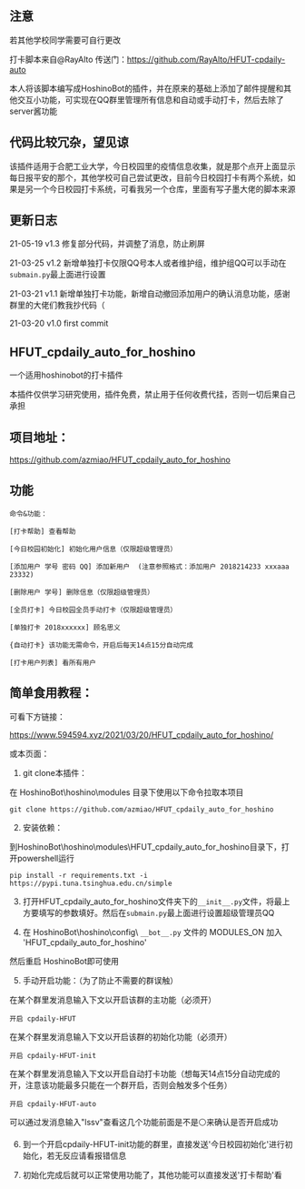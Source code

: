 
## 注意

若其他学校同学需要可自行更改

打卡脚本来自@RayAlto
传送门：https://github.com/RayAlto/HFUT-cpdaily-auto

本人将该脚本编写成HoshinoBot的插件，并在原来的基础上添加了邮件提醒和其他交互小功能，可实现在QQ群里管理所有信息和自动或手动打卡，然后去除了server酱功能

## 代码比较冗杂，望见谅

该插件适用于合肥工业大学，今日校园里的疫情信息收集，就是那个点开上面显示每日报平安的那个，其他学校可自己尝试更改，目前今日校园打卡有两个系统，如果是另一个今日校园打卡系统，可看我另一个仓库，里面有写子墨大佬的脚本来源

## 更新日志

21-05-19    v1.3    修复部分代码，并调整了消息，防止刷屏

21-03-25    v1.2    新增单独打卡仅限QQ号本人或者维护组，维护组QQ可以手动在`submain.py`最上面进行设置

21-03-21    v1.1    新增单独打卡功能，新增自动撤回添加用户的确认消息功能，感谢群里的大佬们教我抄代码（

21-03-20    v1.0    first commit

## HFUT_cpdaily_auto_for_hoshino

一个适用hoshinobot的打卡插件

本插件仅供学习研究使用，插件免费，禁止用于任何收费代挂，否则一切后果自己承担

## 项目地址：
https://github.com/azmiao/HFUT_cpdaily_auto_for_hoshino

## 功能
```
命令&功能：

[打卡帮助] 查看帮助

[今日校园初始化] 初始化用户信息（仅限超级管理员）

[添加用户 学号 密码 QQ] 添加新用户  (注意参照格式：添加用户 2018214233 xxxaaa 23332)

[删除用户 学号] 删除信息（仅限超级管理员）

[全员打卡] 今日校园全员手动打卡（仅限超级管理员）

[单独打卡 2018xxxxxx] 顾名思义

{自动打卡} 该功能无需命令，开启后每天14点15分自动完成

[打卡用户列表] 看所有用户
```
## 简单食用教程：

可看下方链接：

https://www.594594.xyz/2021/03/20/HFUT_cpdaily_auto_for_hoshino/

或本页面：

1. git clone本插件：

在 HoshinoBot\hoshino\modules 目录下使用以下命令拉取本项目
```
git clone https://github.com/azmiao/HFUT_cpdaily_auto_for_hoshino
```

2. 安装依赖：

到HoshinoBot\hoshino\modules\HFUT_cpdaily_auto_for_hoshino目录下，打开powershell运行
```
pip install -r requirements.txt -i https://pypi.tuna.tsinghua.edu.cn/simple
```

3. 打开HFUT_cpdaily_auto_for_hoshino文件夹下的`__init__.py`文件，将最上方要填写的参数填好。然后在`submain.py`最上面进行设置超级管理员QQ

4. 在 HoshinoBot\hoshino\config\ `__bot__.py` 文件的 MODULES_ON 加入 'HFUT_cpdaily_auto_for_hoshino'

然后重启 HoshinoBot即可使用

5. 手动开启功能：（为了防止不需要的群误触）

在某个群里发消息输入下文以开启该群的主功能（必须开）
```
开启 cpdaily-HFUT
```
在某个群里发消息输入下文以开启该群的初始化功能（必须开）
```
开启 cpdaily-HFUT-init
```
在某个群里发消息输入下文以开启自动打卡功能（想每天14点15分自动完成的开，注意该功能最多只能在一个群开启，否则会触发多个任务）
```
开启 cpdaily-HFUT-auto
```

可以通过发消息输入"lssv"查看这几个功能前面是不是⚪来确认是否开启成功

6. 到一个开启cpdaily-HFUT-init功能的群里，直接发送'今日校园初始化'进行初始化，若无反应请看报错信息

7. 初始化完成后就可以正常使用功能了，其他功能可以直接发送'打卡帮助'看